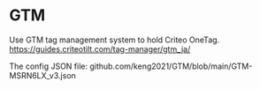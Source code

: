 # GTM
 
Use GTM tag management system to hold Criteo OneTag.
https://guides.criteotilt.com/tag-manager/gtm_ja/

The config JSON file:
github.com/keng2021/GTM/blob/main/GTM-MSRN6LX_v3.json